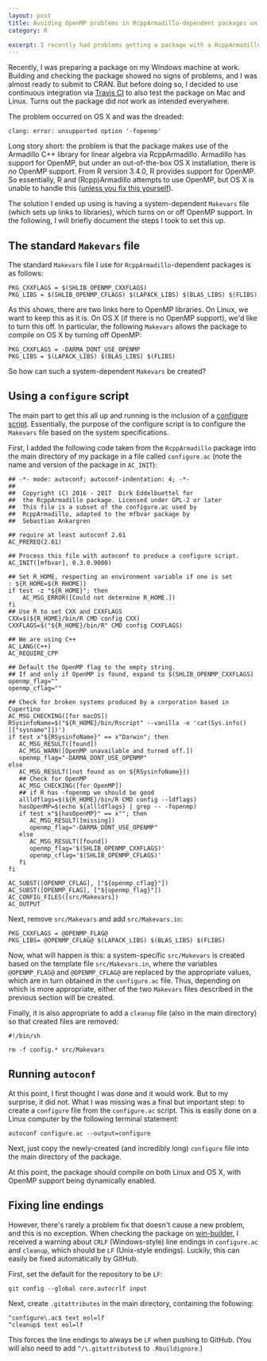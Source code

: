 ```yaml
---
layout: post
title: Avoiding OpenMP problems in RcppArmadillo-dependent packages on OS X
category: R

excerpt: I recently had problems getting a package with a RcppArmadillo dependency to compile on all platforms, and here is a description of how the problem was eventually solved.
---
```


Recently, I was preparing a package on my Windows machine at work. Building and checking the package showed no signs of problems, and I was almost ready to submit to CRAN. But before doing so, I decided to use continuous integration via [Travis CI](https://travis-ci.org/) to also test the package on Mac and Linux. Turns out the package did *not* work as intended everywhere.

The problem occurred on OS X and was the dreaded:

    clang: error: unsupported option '-fopenmp'
    
Long story short: the problem is that the package makes use of the Armadillo C++ library for linear algebra via RcppArmadillo. Armadillo has support for OpenMP, but under an out-of-the-box OS X installation, there is *no* OpenMP support. From R version 3.4.0, R provides support for OpenMP. So essentially, R and (Rcpp)Armadillo attempts to use OpenMP, but OS X is unable to handle this ([unless you fix this yourself](http://thecoatlessprofessor.com/programming/openmp-in-r-on-os-x/)).

The solution I ended up using is having a system-dependent `Makevars` file (which sets up links to libraries), which turns on or off OpenMP support. In the following, I will briefly document the steps I took to set this up. 

## The standard `Makevars` file
The standard `Makevars` file I use for `RcppArmadillo`-dependent packages is as follows:

    PKG_CXXFLAGS = $(SHLIB_OPENMP_CXXFLAGS) 
    PKG_LIBS = $(SHLIB_OPENMP_CFLAGS) $(LAPACK_LIBS) $(BLAS_LIBS) $(FLIBS)

As this shows, there are two links here to OpenMP libraries. On Linux, we want to keep this as it is. On OS X (if there is no OpenMP support), we'd like to turn this off. In particular, the following `Makevars` allows the package to compile on OS X by turning off OpenMP:

    PKG_CXXFLAGS = -DARMA_DONT_USE_OPENMP
    PKG_LIBS = $(LAPACK_LIBS) $(BLAS_LIBS) $(FLIBS)

So how can such a system-dependent `Makevars` be created? 

## Using a `configure` script

The main part to get this all up and running is the inclusion of a [configure script](https://cran.r-project.org/doc/manuals/r-release/R-exts.html#Configure-and-cleanup). Essentially, the purpose of the configure script is to configure the `Makevars` file based on the system specifications.

First, I added the following code taken from the `RcppArmadillo` package into the main directory of my package in a file called `configure.ac` (note the name and version of the package in `AC_INIT`):

	## -*- mode: autoconf; autoconf-indentation: 4; -*-
	##
	##  Copyright (C) 2016 - 2017  Dirk Eddelbuettel for
	##  the RcppArmadillo package. Licensed under GPL-2 or later
	##  This file is a subset of the configure.ac used by
	##  RcppArmadillo, adapted to the mfbvar package by
	##  Sebastian Ankargren

	## require at least autoconf 2.61
	AC_PREREQ(2.61)

	## Process this file with autoconf to produce a configure script.
	AC_INIT([mfbvar], 0.3.0.9000)

	## Set R_HOME, respecting an environment variable if one is set
	: ${R_HOME=$(R RHOME)}
	if test -z "${R_HOME}"; then
		AC_MSG_ERROR([Could not determine R_HOME.])
	fi
	## Use R to set CXX and CXXFLAGS
	CXX=$(${R_HOME}/bin/R CMD config CXX)
	CXXFLAGS=$("${R_HOME}/bin/R" CMD config CXXFLAGS)

	## We are using C++
	AC_LANG(C++)
	AC_REQUIRE_CPP

	## Default the OpenMP flag to the empty string.
	## If and only if OpenMP is found, expand to $(SHLIB_OPENMP_CXXFLAGS)
	openmp_flag=""
	openmp_cflag=""

	## Check for broken systems produced by a corporation based in Cupertino
	AC_MSG_CHECKING([for macOS])
	RSysinfoName=$("${R_HOME}/bin/Rscript" --vanilla -e 'cat(Sys.info()[["sysname"]])')
	if test x"${RSysinfoName}" == x"Darwin"; then
	   AC_MSG_RESULT([found])
	   AC_MSG_WARN([OpenMP unavailable and turned off.])
	   openmp_flag="-DARMA_DONT_USE_OPENMP"
	else
	   AC_MSG_RESULT([not found as on ${RSysinfoName}])
	   ## Check for OpenMP
	   AC_MSG_CHECKING([for OpenMP])
	   ## if R has -fopenmp we should be good
	   allldflags=$(${R_HOME}/bin/R CMD config --ldflags)
	   hasOpenMP=$(echo ${allldflags} | grep -- -fopenmp)
	   if test x"${hasOpenMP}" == x""; then
		  AC_MSG_RESULT([missing])
		  openmp_flag="-DARMA_DONT_USE_OPENMP"
	   else
		  AC_MSG_RESULT([found])
		  openmp_flag='$(SHLIB_OPENMP_CXXFLAGS)'
		  openmp_cflag='$(SHLIB_OPENMP_CFLAGS)'
	   fi
	fi

	AC_SUBST([OPENMP_CFLAG], ["${openmp_cflag}"])
	AC_SUBST([OPENMP_FLAG], ["${openmp_flag}"])
	AC_CONFIG_FILES([src/Makevars])
	AC_OUTPUT
	
Next, remove `src/Makevars` and add `src/Makevars.in`:

	PKG_CXXFLAGS = @OPENMP_FLAG@
	PKG_LIBS= @OPENMP_CFLAG@ $(LAPACK_LIBS) $(BLAS_LIBS) $(FLIBS)
	
Now, what will happen is this: a system-specific `src/Makevars` is created based on the template file `src/Makevars.in`, where the variables `@OPENMP_FLAG@` and `@OPENMP_CFLAG@` are replaced by the appropriate values, which are in turn obtained in the `configure.ac` file. Thus, depending on which is more appropriate, either of the two `Makevars` files described in the previous section will be created.

Finally, it is also appropriate to add a `cleanup` file (also in the main directory) so that created files are removed:

	#!/bin/sh

	rm -f config.* src/Makevars
	
## Running `autoconf`
At this point, I first thought I was done and it would work. But to my surprise, it did not. What I was missing was a final but important step: to create a `configure` file from the `configure.ac` script. This is easily done on a Linux computer by the following terminal statement:

    autoconf configure.ac --output=configure
    
Next, just copy the newly-created (and incredibly long) `configure` file into the main directory of the package.

At this point, the package should compile on both Linux and OS X, with OpenMP support being dynamically enabled.

## Fixing line endings
However, there's rarely a problem fix that doesn't cause a new problem, and this is no exception. When checking the package on [win-builder](https://win-builder.r-project.org/), I received a warning about `CRLF` (Windows-style) line endings in `configure.ac` and `cleanup`, which should be `LF` (Unix-style endings). Luckily, this can easily be fixed automatically by GitHub.

First, set the default for the repository to be `LF`: 

    git config --global core.autocrlf input

Next, create `.gitattributes` in the main directory, containing the following:

    ^configure\.ac$ text eol=lf
    ^cleanup$ text eol=lf
    
This forces the line endings to always be `LF` when pushing to GitHub. (You will also need to add `^/\.gitattributes$` to `.Rbuildignore`.)